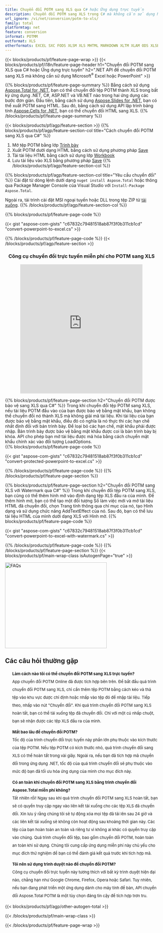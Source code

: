 ```yaml
---
title: Chuyển đổi POTM sang XLS qua C# hoặc Ứng dụng trực tuyến
description: Chuyển đổi POTM sang XLS trong C# mà không cần sử dụng Microsoft Excel hoặc Powerpoint hoặc trực tuyến. Kiểm tra trình chuyển đổi trực tuyến POTM sang XLS miễn phí một cách nhanh chóng trước khi tích hợp mã. hoặc với Trình chuyển đổi trực tuyến miễn phí
url_ignore: /vi/net/conversion/potm-to-xls/
family: total
platformtag: net
feature: conversion
informat: POTMM
outformat: XLS
otherformats: EXCEL SXC FODS XLSM XLS MHTML MARKDOWN XLTM XLAM ODS XLSB XLSX DIF XLTX XLT TSV DOC DOCX DOCM DOT DOTM DOTX ODT OTT RTF WORD WORDML TEXT FLATOPX
---
```

{{< blocks/products/pf/feature-page-wrap >}}
{{< blocks/products/pf/i18n/feature-page-header h1="Chuyển đổi POTM sang XLS qua C# hoặc Ứng dụng trực tuyến" h2=".NET API để chuyển đổi POTM sang XLS mà không cần sử dụng Microsoft<sup>&reg;</sup> Excel hoặc PowerPoint" >}}

{{% blocks/products/pf/feature-page-summary %}}
Bằng cách sử dụng [Aspose.Total for .NET](https://products.aspose.com/total/net/), bạn có thể chuyển đổi tệp POTM thành XLS trong bất kỳ ứng dụng .NET, C#, ASP.NET và VB.NET nào trong hai ứng dụng các bước đơn giản. Đầu tiên, bằng cách sử dụng [Aspose.Slides for .NET](https://products.aspose.com/slides/net/), bạn có thể xuất POTM sang HTML. Sau đó, bằng cách sử dụng API lập trình bảng tính [Aspose.Cells for .NET](https://products.aspose.com/cells/net/), bạn có thể chuyển đổi HTML sang XLS.
{{% /blocks/products/pf/feature-page-summary  %}}

{{< blocks/products/pf/agp/feature-section >}}
{{% blocks/products/pf/agp/feature-section-col title="Cách chuyển đổi POTM sang XLS qua C#" %}}
1. Mở tệp POTM bằng lớp [Trình bày](https://reference.aspose.com/slides/net/aspose.slides/presentation)
2. Xuất POTM dưới dạng HTML bằng cách sử dụng phương pháp [Save](https://reference.aspose.com/slides/net/aspose.slides.presentation/save/methods/5)
3. Tải tài liệu HTML bằng cách sử dụng lớp [Workbook](https://reference.aspose.com/cells/net/aspose.cells/workbook)
4. Lưu tài liệu vào XLS bằng phương pháp [Save](https://reference.aspose.com/cells/net/aspose.cells.workbook/save/methods/4)
{{% /blocks/products/pf/agp/feature-section-col %}}

{{% blocks/products/pf/agp/feature-section-col title="Yêu cầu chuyển đổi" %}}
Cài đặt từ dòng lệnh dưới dạng ```nuget install Aspose.Total``` hoặc thông qua Package Manager Console của Visual Studio với ```Install-Package Aspose.Total```.

Ngoài ra, tải trình cài đặt MSI ngoại tuyến hoặc DLL trong tệp ZIP từ [tải xuống](https://releases.aspose.com/total/net).
{{% /blocks/products/pf/agp/feature-section-col %}}

{{% blocks/products/pf/feature-page-code %}}

{{< gist "aspose-com-gists" "c67832c79481518ab87f3f0b311cb1cd" "convert-powerpoint-to-excel.cs" >}}


{{% /blocks/products/pf/feature-page-code %}}
{{< /blocks/products/pf/agp/feature-section >}}

<div class="container-fluid agp-content bg-white aboutfile box-1 vh100 section nopbtm">
<div class=container>
<div class=row>
<div class="demobox tc col-md-12 padding-0" align="center">

<h3>Công cụ chuyển đổi trực tuyến miễn phí cho POTM sang XLS</h3>

<iframe title="Công cụ trực tuyến chuyển đổi từ potm sang xls" style="border: none; height: 426px;" scrolling="no" src="https://total-conversion-app-65z5r2lp.qa.k8s.dynabic.com/?to=xls&from=potm" id="child-iframe" width="80%"></iframe>

</div></div>
</div></div>

{{% blocks/products/pf/feature-page-section  h2="Chuyển đổi POTM được bảo vệ sang XLS qua C#" %}}
Trong khi chuyển đổi tệp POTM sang XLS, nếu tài liệu POTM đầu vào của bạn được bảo vệ bằng mật khẩu, bạn không thể chuyển đổi nó thành XLS mà không giải mã tài liệu. Khi tài liệu của bạn được bảo vệ bằng mật khẩu, điều đó có nghĩa là nó thực thi các hạn chế nhất định đối với bản trình bày. Để loại bỏ các hạn chế, mật khẩu phải được nhập. Bản trình bày được bảo vệ bằng mật khẩu được coi là bản trình bày bị khóa. API cho phép bạn mở tài liệu được mã hóa bằng cách chuyển mật khẩu chính xác vào đối tượng LoadOptions.  
{{% blocks/products/pf/feature-page-code %}}

{{< gist "aspose-com-gists" "c67832c79481518ab87f3f0b311cb1cd" "convert-protected-powerpoint-to-excel.cs" >}}

{{% /blocks/products/pf/feature-page-code  %}}
{{% /blocks/products/pf/feature-page-section %}}

{{% blocks/products/pf/feature-page-section  h2="Chuyển đổi POTM sang XLS với Watermark qua C#" %}}
Trong khi chuyển đổi tệp POTM sang XLS, bạn cũng có thể thêm hình mờ vào định dạng tệp XLS đầu ra của mình. Để thêm hình mờ, bạn có thể tạo một đối tượng Sổ làm việc mới và mở tài liệu HTML đã chuyển đổi, chọn Trang tính thông qua chỉ mục của nó, tạo Hình dạng và sử dụng chức năng AddTextEffect của nó. Sau đó, bạn có thể lưu tài liệu HTML của mình dưới dạng XLS với Hình mờ. 
{{% blocks/products/pf/feature-page-code %}}

{{< gist "aspose-com-gists" "c67832c79481518ab87f3f0b311cb1cd" "convert-powerpoint-to-excel-with-watermark.cs" >}}

{{% /blocks/products/pf/feature-page-code  %}}
{{% /blocks/products/pf/feature-page-section %}}
{{< blocks/products/pf/main-wrap-class isAutogenPage="true" >}}
<style>.howtolist li{margin-right: 0!important;line-height: 26px;position: relative;margin-bottom: 10px;font-size: 13px;list-style-type: none;}</style>
<div class="col-md-12 tl bg-gray-dark howtolist section">
  <a class="anchor" name="faqpage"></a>
  <div class="container tl dflex" itemscope="" itemtype="https://schema.org/FAQPage">
      <div class="col-md-4 howtosectiongfx">
          <img class="social-panel-hide-on-mobile" src="https://www.groupdocs.cloud/templates/brand/images/groupdocs/conversion/groupdocs_conversion-brand.png" alt="FAQs" width="335" height="283">
      </div>
      <div class="howtosection col-md-8">
          <div>
              <h2>Các câu hỏi thường gặp</h2>
              <ul>
                  <li itemscope="" itemprop="mainEntity" itemtype="https://schema.org/Question">
                      <div>
                          <span itemprop="name"><b>Làm cách nào tôi có thể chuyển đổi POTM sang XLS trực tuyến?</b></span>
                      </div>
                      <div itemscope="" itemprop="acceptedAnswer" itemtype="https://schema.org/Answer">
                          <span itemprop="text">App chuyển đổi POTM Online đã được tích hợp bên trên. Để bắt đầu quá trình chuyển đổi POTM sang XLS, chỉ cần thêm tệp POTM bằng cách kéo và thả tệp vào khu vực được chỉ định hoặc nhấp vào tệp đó để nhập tài liệu. Tiếp theo, nhấp vào nút "Chuyển đổi". Khi quá trình chuyển đổi POTM sang XLS hoàn tất, bạn có thể tải xuống tệp đã chuyển đổi. Chỉ với một cú nhấp chuột, bạn sẽ nhận được các tệp XLS đầu ra của mình.</span>
                      </div>
                  </li>
                  <li itemscope="" itemprop="mainEntity" itemtype="https://schema.org/Question">
                      <div>
                          <span itemprop="name"><b>Mất bao lâu để chuyển đổi POTM?</b></span>
                      </div>
                      <div itemscope="" itemprop="acceptedAnswer" itemtype="https://schema.org/Answer">
                          <span itemprop="text">Tốc độ của trình chuyển đổi trực tuyến này phần lớn phụ thuộc vào kích thước của tệp POTM. Nếu tệp POTM có kích thước nhỏ, quá trình chuyển đổi sang XLS có thể hoàn tất trong vài giây. Ngoài ra, nếu bạn đã tích hợp mã chuyển đổi trong ứng dụng .NET, tốc độ của quá trình chuyển đổi sẽ phụ thuộc vào mức độ bạn đã tối ưu hóa ứng dụng của mình cho mục đích này.</span>
                      </div>
                  </li>
                  <li itemscope="" itemprop="mainEntity" itemtype="https://schema.org/Question">
                      <div>
                          <span itemprop="name"><b>Có an toàn khi chuyển đổi POTM sang XLS bằng trình chuyển đổi Aspose.Total miễn phí không?</b></span>
                      </div>
                      <div itemscope="" itemprop="acceptedAnswer" itemtype="https://schema.org/Answer">
                          <span itemprop="text">Tất nhiên rồi! Ngay sau khi quá trình chuyển đổi POTM sang XLS hoàn tất, bạn sẽ có quyền truy cập ngay vào liên kết tải xuống cho các tệp XLS đã chuyển đổi. Xin lưu ý rằng chúng tôi sẽ tự động xóa mọi tệp đã tải lên sau 24 giờ và các liên kết tải xuống sẽ không còn hoạt động sau khoảng thời gian này. Các tệp của bạn hoàn toàn an toàn và riêng tư vì không ai khác có quyền truy cập vào chúng. Quá trình chuyển đổi tệp, bao gồm chuyển đổi POTM, hoàn toàn an toàn khi sử dụng. Chúng tôi cung cấp ứng dụng miễn phí này chủ yếu cho mục đích thử nghiệm để bạn có thể đánh giá kết quả trước khi tích hợp mã.</span>
                      </div>
                  </li>                 
                  <li itemscope="" itemprop="mainEntity" itemtype="https://schema.org/Question">
                      <div>
                          <span itemprop="name"><b>Tôi nên sử dụng trình duyệt nào để chuyển đổi POTM?</b></span>
                      </div>
                      <div itemscope="" itemprop="acceptedAnswer" itemtype="https://schema.org/Answer">
                          <span itemprop="text">Công cụ chuyển đổi trực tuyến này tương thích với bất kỳ trình duyệt hiện đại nào, chẳng hạn như Google Chrome, Firefox, Opera hoặc Safari. Tuy nhiên, nếu bạn đang phát triển một ứng dụng dành cho máy tính để bàn, API chuyển đổi Aspose.Total POTM là một tùy chọn đáng tin cậy để tích hợp trơn tru.</span>
                      </div>
                  </li>
              </ul>
          </div>
      </div>
  </div>
{{< blocks/products/pf/agp/other-autogen-total >}}

{{< /blocks/products/pf/main-wrap-class >}}

{{< /blocks/products/pf/feature-page-wrap >}}